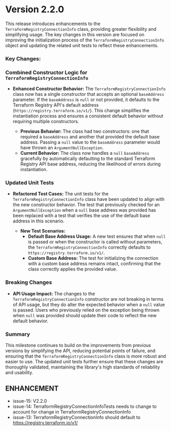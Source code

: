 # Version 2.2.0

This release introduces enhancements to the `TerraformRegistryConnectionInfo` class, providing greater flexibility and simplifying usage. The key changes in this version are focused on improving the initialization process of the `TerraformRegistryConnectionInfo` object and updating the related unit tests to reflect these enhancements.

### Key Changes:

### Combined Constructor Logic for `TerraformRegistryConnectionInfo`
- **Enhanced Constructor Behavior:** The `TerraformRegistryConnectionInfo` class now has a single constructor that accepts an optional `baseAddress` parameter. If the `baseAddress` is `null` or not provided, it defaults to the Terraform Registry API's default address (`https://registry.terraform.io/v1/`). This change simplifies the instantiation process and ensures a consistent default behavior without requiring multiple constructors.
  
  - **Previous Behavior:** The class had two constructors: one that required a `baseAddress` and another that provided the default base address. Passing a `null` value to the `baseAddress` parameter would have thrown an `ArgumentNullException`.
  - **Current Behavior:** The class now handles a `null` `baseAddress` gracefully by automatically defaulting to the standard Terraform Registry API base address, reducing the likelihood of errors during instantiation.

### Updated Unit Tests
- **Refactored Test Cases:** The unit tests for the `TerraformRegistryConnectionInfo` class have been updated to align with the new constructor behavior. The test that previously checked for an `ArgumentNullException` when a `null` base address was provided has been replaced with a test that verifies the use of the default base address in this scenario.
  
  - **New Test Scenarios:** 
    - **Default Base Address Usage:** A new test ensures that when `null` is passed or when the constructor is called without parameters, the `TerraformRegistryConnectionInfo` correctly defaults to `https://registry.terraform.io/v1/`.
    - **Custom Base Address:** The test for initializing the connection with a custom base address remains intact, confirming that the class correctly applies the provided value.

### Breaking Changes
- **API Usage Impact:** The changes to the `TerraformRegistryConnectionInfo` constructor are not breaking in terms of API usage, but they do alter the expected behavior when a `null` value is passed. Users who previously relied on the exception being thrown when `null` was provided should update their code to reflect the new default behavior.

### Summary
This milestone continues to build on the improvements from previous versions by simplifying the API, reducing potential points of failure, and ensuring that the `TerraformRegistryConnectionInfo` class is more robust and easier to use. The updated unit tests further ensure that these changes are thoroughly validated, maintaining the library's high standards of reliability and usability.


## ENHANCEMENT

* issue-15: V2.2.0
* issue-14: TerraformRegistryConnectionInfoTests needs to change to account for change in TerraformRegistryConnectionInfo
* issue-13: TerraformRegistryConnectionInfo should default to https://registry.terraform.io/v1/

